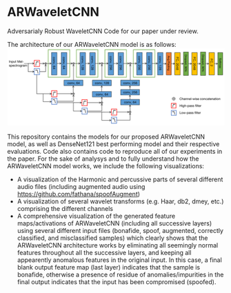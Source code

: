 # ARWaveletCNN
Adversarialy Robust WaveletCNN Code for our paper under review.

The architecture of our ARWaveletCNN model is as follows:
![](ARWaveletCNN.png)

This repository contains the models for our proposed ARWaveletCNN model, as well as DenseNet121 best performing model and their respective evaluations. Code also contains code to reproduce all of our experiments in the paper.
For the sake of analysys and to fully understand how the ARWaveletCNN model works, we include the following visualizations:
  - A visualization of the Harmonic and percussive parts of several different audio files (including augmented audio using https://github.com/fathana/spoofAugment)
  - A visualization of several wavelet transforms (e.g. Haar, db2, dmey, etc.) comprising the different channels
  - A comprehensive visualization of the generated feature maps/activations of ARWaveletCNN (including all successive layers) using several different input files (bonafide, spoof, augmented, correctly classified, and misclassified samples) which clearly shows that the ARWaveletCNN architecture works by eliminating all seemingly normal features throughout all the successive layers, and keeping all appearently anomalous features in the original input. In this case, a final blank output feature map (last layer) indicates that the sample is bonafide, otherwise a presence of residue of anomalies/impurities in the final output indicates that the input has been compromised (spoofed).
